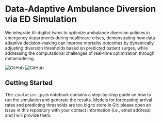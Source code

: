 # Data-Adaptive Ambulance Diversion via ED Simulation
We integrate AI-digital-twins to optimize ambulance diversion policies in emergency departments during healthcare crises, demonstrating how data-adaptive decision-making can improve mortality outcomes by dynamically adjusting diversion thresholds based on predicted patient surges, while addressing the computational challenges of real-time optimization through metamodeling.

![GitHub](https://img.shields.io/github/license/dlon450/ambulance-diversion-sim) ![GitHub](https://img.shields.io/badge/python-v3.9.7-blue)

## Getting Started
The `simulation.ipynb` notebook contains a step-by-step guide on how to run the simulation and generate the results. Models for forecasting arrival rates and predicting thresholds are too big to store in Git: please open an issue in this repository with your contact information (i.e., email address) and I will provide them.
